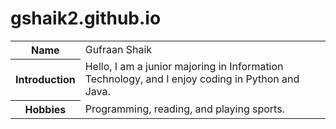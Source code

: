# gshaik2.github.io
<table>
        <tr>
            <th>Name</th>
            <td>Gufraan Shaik</td>
        </tr>
        <tr>
            <th>Introduction</th>
            <td>Hello, I am a junior majoring in Information Technology, and I enjoy coding in Python and Java.</td>
        </tr>
        <tr>
            <th>Hobbies</th>
            <td>Programming, reading, and playing sports.</td>
        </tr>
    </table>
